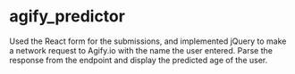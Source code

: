 # agify_predictor
Used the React form for the submissions, and implemented jQuery to make a network request to Agify.io with the name the user entered. Parse the response from the endpoint and display the predicted age of the user.

